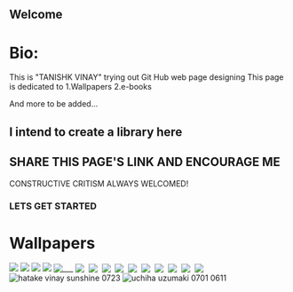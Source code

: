 ## Welcome

# Bio:
This is "TANISHK VINAY" trying out Git Hub web page designing
This page is dedicated to
1.Wallpapers
2.e-books

And more to be added...
## I intend to create a library here
## SHARE THIS PAGE'S LINK AND ENCOURAGE ME
CONSTRUCTIVE CRITISM ALWAYS WELCOMED!

### LETS GET STARTED


# Wallpapers
![ ](http://wallpaperswide.com/download/gears_of_war_3_marcus-wallpaper-1920x1080.jpg)
![ ](http://wallpaperswide.com/download/assassins_creed_odyssey-wallpaper-720x1280.jpg)
![ ](http://wallpaperswide.com/download/top_of_skyscraper_selfie-wallpaper-1920x1080.jpg)
![ ](http://wallpaperswide.com/download/oriental_fantasy_art-wallpaper-1920x1080.jpg)
![___](http://wallpaperswide.com/download/world_manipulation_by_pacolix-wallpaper-1280x720.jpg)
![   ](/4K_Ff03A1cZkl6hYpv.jpg)
![   ](/4K_J3HvQ4nTPouWXGe.jpg)
![   ](/4K_pAM5PZRdSOYkTxQ.jpg)
![   ](/4K_AUar6i7RogPCxzk.jpg)
![   ](/4K_jrVwkLovIyXuzZn.jpg)
![   ](/4K_pWK6qDkUIzj7PG5.jpg)
![   ](/4K_vZz1RMny7hOqlDU.jpg)
![   ](/4K_WG2tTOomxZ4BjRK.jpg)
![   ](/4K_RxMtH0ElKawmD98.jpg)
![   ](/4K_Ibnt81jyGQ6OpL0.jpg)
![hatake vinay sunshine 0723](/AnimeX_605599.jpeg)
![uchiha uzumaki 0701 0611](/AnimeX_614751.jpeg)
